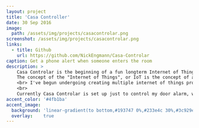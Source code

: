 ```yaml
---
layout: project
title: 'Casa Controller'
date: 30 Sep 2016
image:  
  path: /assets/img/projects/casacontrolar.png
screenshot: /assets/img/projects/casacontrolar.png
links:
  - title: Github
    url: https://github.com/NickEngmann/Casa-Controlar
caption: Get a phone alert when someone enters the room
description: >
    Casa Controlar is the beginning of a fun longterm Internet of Things project<br>
    The concept of the "Internet of Things", or IoT is the concept of attaching internet connectivity to everyday items in the home.
    <br> I've begun undergoing creating multiple internet of things products for my apartment, all of which I can either control or get data from using a smartphone application I made called Casa Controlar.
    <br>
    Currently Casa Controlar is set up just to control my door alarm, which gives me a phone alert in the form of an on screen notification and musical notification when a friend enters my apartment.<br>
accent_color: '#4fb1ba'
accent_image:
  background: 'linear-gradient(to bottom,#193747 0%,#233e4c 30%,#3c929e 50%,#d5d5d4 70%,#cdccc8 100%)'
  overlay:    true
---
```

